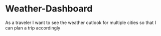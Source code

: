 # Weather-Dashboard
As a traveler I want to see the weather outlook for multiple cities so that I can plan a trip accordingly
